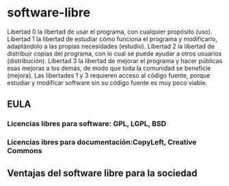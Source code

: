 
# software-libre

Libertad 0	la libertad de usar el programa, con cualquier propósito (uso).
Libertad 1	la libertad de estudiar cómo funciona el programa y modificarlo, adaptándolo a las propias necesidades (estudio).
Libertad 2	la libertad de distribuir copias del programa, con lo cual se puede ayudar a otros usuarios (distribución).
Libertad 3	la libertad de mejorar el programa y hacer públicas esas mejoras a los demás, de modo que toda la comunidad se beneficie (mejora).
Las libertades 1 y 3 requieren acceso al código fuente, porque estudiar y modificar software sin su código fuente es muy poco viable.

## EULA


### Licencias libres para software: GPL, LGPL, BSD


### Licencias ibres para documentación:CopyLeft, Creative Commons

## Ventajas del software libre para la sociedad

